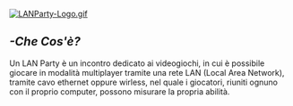 [![LANParty-Logo.gif](https://i.postimg.cc/WzcLYpGF/LANParty-Logo.gif)](LANParty_Event_Logo)

## *-Che Cos'è?*
Un LAN Party è un incontro dedicato ai videogiochi, in cui è possibile giocare in modalità multiplayer tramite una rete LAN (Local Area Network), tramite cavo ethernet oppure wirless, nel quale i giocatori, riuniti ognuno con il proprio computer, possono misurare la propria abilità.

